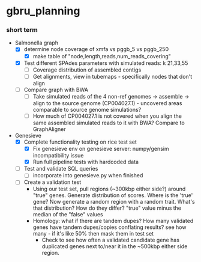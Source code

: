 # gbru_planning

### short term

- Salmonella graph
  - [x] determine node coverage of xmfa vs pggb_5 vs pggb_250
    - [x] make table of "node,length,reads,num_reads_covering"
  - [x] Test different SPAdes parameters with simulated reads: k 21,33,55
    - [ ] Coverage distribution of assembled contigs
    - [ ] Get alignments, view in tubemaps - specifically nodes that don't align
  - [ ] Compare graph with BWA
    - [ ] Take simulated reads of the 4 non-ref genomes -> assemble -> align to the source genome (CP004027.1) - uncovered areas comparable to source genome simulations?
    - [ ] How much of CP004027.1 is not covered when you align the same assembled simulated reads to it with BWA? Compare to GraphAligner

- Genesieve
  - [x] Complete functionality testing on rice test set
    - [x] Fix genesieve env on genesieve server: numpy/gensim incompatibility issue
    - [x] Run full pipeline tests with hardcoded data
  - [ ] Test and validate SQL queries
    - [ ] incorporate into genesieve.py when finished
  - [ ] Create a validation test
    - Using our test set, pull regions (~300kbp either side?) around "true" genes. Generate distribution of scores. Where is the 'true' gene? Now generate a random region with a random trait. What's that distribution? How do they differ? "true" value minus the median of the "false" values
    - Homology: what if there are tandem dupes? How many validated genes have tandem dupes/copies conflating results? see how many - if it's like 50% then mask them in test set
        - Check to see how often a validated candidate gene has duplicated genes next to/near it in the ~500kbp either side region.
